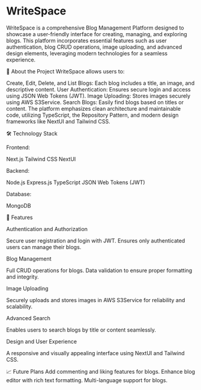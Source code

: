 # WriteSpace


WriteSpace is a comprehensive Blog Management Platform designed to showcase a user-friendly interface for creating, managing, and exploring blogs. This platform incorporates essential features such as user authentication, blog CRUD operations, image uploading, and advanced design elements, leveraging modern technologies for a seamless experience.

📌 About the Project
WriteSpace allows users to:

Create, Edit, Delete, and List Blogs: Each blog includes a title, an image, and descriptive content.
User Authentication: Ensures secure login and access using JSON Web Tokens (JWT).
Image Uploading: Stores images securely using AWS S3Service.
Search Blogs: Easily find blogs based on titles or content.
The platform emphasizes clean architecture and maintainable code, utilizing TypeScript, the Repository Pattern, and modern design frameworks like NextUI and Tailwind CSS.


🛠️ Technology Stack

Frontend:

Next.js
Tailwind CSS
NextUI

Backend:

Node.js
Express.js
TypeScript
JSON Web Tokens (JWT)

Database:

MongoDB



🚀 Features

Authentication and Authorization

Secure user registration and login with JWT.
Ensures only authenticated users can manage their blogs.

Blog Management

Full CRUD operations for blogs.
Data validation to ensure proper formatting and integrity.

Image Uploading

Securely uploads and stores images in AWS S3Service for reliability and scalability.

Advanced Search

Enables users to search blogs by title or content seamlessly.

Design and User Experience

A responsive and visually appealing interface using NextUI and Tailwind CSS.


📈 Future Plans
Add commenting and liking features for blogs.
Enhance blog editor with rich text formatting.
Multi-language support for blogs.